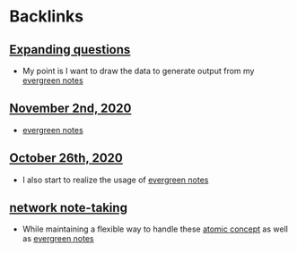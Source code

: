 
# Backlinks
## [Expanding questions](<Expanding questions.md>)
- My point is I want to draw the data to generate output from my [evergreen notes](<evergreen notes.md>)

## [November 2nd, 2020](<November 2nd, 2020.md>)
- [evergreen notes](<evergreen notes.md>)

## [October 26th, 2020](<October 26th, 2020.md>)
- I also start to realize the usage of [evergreen notes](<evergreen notes.md>)

## [network note-taking](<network note-taking.md>)
- While maintaining a flexible way to handle these [atomic concept](<atomic concept.md>) as well as [evergreen notes](<evergreen notes.md>)

